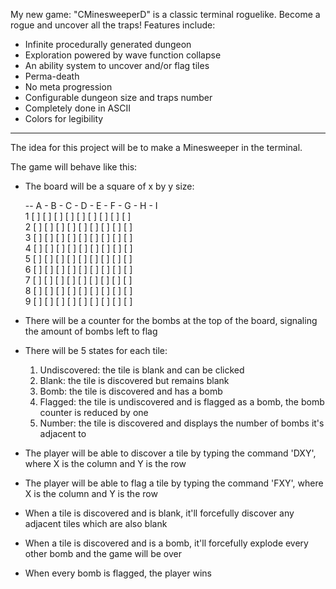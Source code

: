 My new game: "CMinesweeperD" is a classic terminal roguelike. Become a rogue and uncover all the traps!
Features include:
- Infinite procedurally generated dungeon
- Exploration powered by wave function collapse
- An ability system to uncover and/or flag tiles
- Perma-death
- No meta progression
- Configurable dungeon size and traps number
- Completely done in ASCII
- Colors for legibility

---

The idea for this project will be to make a Minesweeper in the terminal.

The game will behave like this:

- The board will be a square of x by y size:
  
  -- A - B - C - D - E - F - G - H - I  
  1 [ ] [ ] [ ] [ ] [ ] [ ] [ ] [ ] [ ]  
  2 [ ] [ ] [ ] [ ] [ ] [ ] [ ] [ ] [ ]  
  3 [ ] [ ] [ ] [ ] [ ] [ ] [ ] [ ] [ ]  
  4 [ ] [ ] [ ] [ ] [ ] [ ] [ ] [ ] [ ]  
  5 [ ] [ ] [ ] [ ] [ ] [ ] [ ] [ ] [ ]  
  6 [ ] [ ] [ ] [ ] [ ] [ ] [ ] [ ] [ ]  
  7 [ ] [ ] [ ] [ ] [ ] [ ] [ ] [ ] [ ]  
  8 [ ] [ ] [ ] [ ] [ ] [ ] [ ] [ ] [ ]  
  9 [ ] [ ] [ ] [ ] [ ] [ ] [ ] [ ] [ ]

- There will be a counter for the bombs at the top of the board, signaling the amount of bombs left to flag

- There will be 5 states for each tile:

  1.  Undiscovered: the tile is blank and can be clicked
  2.  Blank: the tile is discovered but remains blank
  3.  Bomb: the tile is discovered and has a bomb
  4.  Flagged: the tile is undiscovered and is flagged as a bomb, the bomb counter is reduced by one
  5.  Number: the tile is discovered and displays the number of bombs it's adjacent to

- The player will be able to discover a tile by typing the command 'DXY', where X is the column and Y is the row
- The player will be able to flag a tile by typing the command 'FXY', where X is the column and Y is the row

- When a tile is discovered and is blank, it'll forcefully discover any adjacent tiles which are also blank
- When a tile is discovered and is a bomb, it'll forcefully explode every other bomb and the game will be over

- When every bomb is flagged, the player wins
